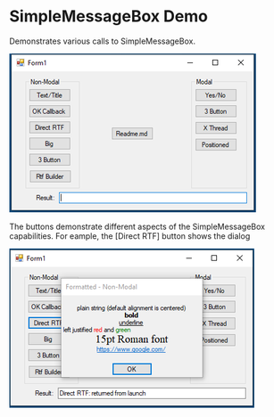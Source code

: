 # SimpleMessageBox Demo
Demonstrates various calls to SimpleMessageBox. 

![Main Form](images/form.PNG?raw=true)

The buttons demonstrate different aspects of the SimpleMessageBox capabilities. For eample, the \[Direct RTF\] button shows the dialog

![RTF Formatted](images/formatted.PNG?raw=true)

